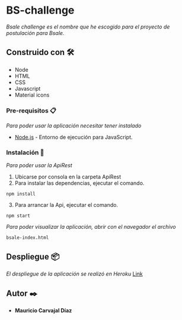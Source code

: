# BS-challenge

_Bsale challenge es el nombre que he escogido para el proyecto de postulación para Bsale._

## Construido con 🛠️

* Node
* HTML
* CSS 
* Javascript
* Material icons

### Pre-requisitos 📋

_Para poder usar la aplicación necesitar tener instalado_

* [Node.js](https://nodejs.org/es/download/) - Entorno de ejecución para JavaScript.


### Instalación 🔧

_Para poder usar la ApiRest_

1. Ubicarse por consola en la carpeta ApiRest
2. Para instalar las dependencias, ejecutar el comando.
```
npm install
```
3. Para arrancar la Api, ejecutar el comando.
```
npm start
```

_Para poder visualizar la aplicación, abrir con el navegador el archivo_
```
bsale-index.html
```

## Despliegue 📦

_El despliegue de la aplicación se realizó en Heroku_ [Link](https://bsalechallenge.herokuapp.com/)

## Autor ✒️

* **Mauricio Carvajal Díaz**
